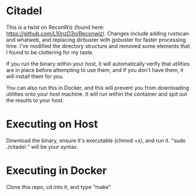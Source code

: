 # Citadel

This is a twist on ReconWiz (found here: https://github.com/L10nzD3n/Reconwiz).
Changes include adding rustscan and whatweb, and replacing dirbuster with gobuster for faster processing time. 
I've modified the directory structure and removed some elements that I found to be cluttering for my taste. 

If you run the binary within your host, it will automatically verify that utilities are in place before attempting to use them, and if you don't have them, it will install them for you.

You can also run this in Docker, and this will prevent you from downloading utilities onto your host machine. It will run within the container and spit out the results to your host. 

# Executing on Host
Download the binary, ensure it's executable (chmod +x), and run it. "sudo ./citadel <IP or hostname>" will be your syntax.

# Executing in Docker
Clone this repo, cd into it, and type "make" 
